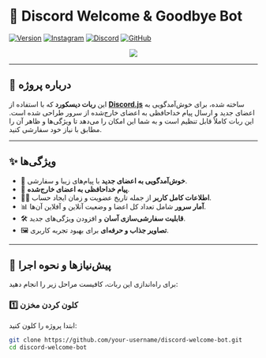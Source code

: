 # 🌟 **Discord Welcome & Goodbye Bot**

[![Version][version-shield]][version-url]
[![Instagram](https://img.shields.io/badge/Instagram-%23E4405F.svg?style=for-the-badge&logo=Instagram&logoColor=white)](https://www.instagram.com/amireb._.og0047/)
[![Discord](https://img.shields.io/badge/Discord-%237289DA.svg?style=for-the-badge&logo=discord&logoColor=white)](https://discord.gg/y5xdvspv)
[![GitHub](https://img.shields.io/badge/GitHub-%23121011.svg?style=for-the-badge&logo=github&logoColor=white)](https://github.com/amireog)

[version-shield]: https://img.shields.io/badge/version-1.0.0-blue
[version-url]: https://github.com/your-username/your-repo/releases

<center><img src="https://capsule-render.vercel.app/api?type=waving&color=gradient&height=200&section=header&text=Discord-Welcome-Bot&fontSize=80&fontAlignY=35&animation=twinkling&fontColor=gradient" /></center>

---

## 📖 **درباره پروژه**

این **ربات دیسکورد** که با استفاده از **[Discord.js](https://discord.js.org)** ساخته شده، برای خوش‌آمدگویی به اعضای جدید و ارسال پیام خداحافظی به اعضای خارج‌شده از سرور طراحی شده است. این ربات کاملاً قابل تنظیم است و به شما این امکان را می‌دهد تا ویژگی‌ها و ظاهر آن را مطابق با نیاز خود سفارشی کنید.

---

## ✨ **ویژگی‌ها**

- 🎉 **خوش‌آمدگویی به اعضای جدید** با پیام‌های زیبا و سفارشی.
- 👋 **پیام خداحافظی به اعضای خارج‌شده**.
- 🧑‍💻 **اطلاعات کامل کاربر** از جمله تاریخ عضویت و زمان ایجاد حساب.
- 📊 **آمار سرور** شامل تعداد کل اعضا و وضعیت آنلاین و آفلاین آن‌ها.
- 🛠️ **قابلیت سفارشی‌سازی آسان** و افزودن ویژگی‌های جدید.
- 🖼️ **تصاویر جذاب و حرفه‌ای** برای بهبود تجربه کاربری.

---

## 🚀 **پیش‌نیازها و نحوه اجرا**

برای راه‌اندازی این ربات، کافیست مراحل زیر را انجام دهید:

### 1️⃣ **کلون کردن مخزن**

ابتدا پروژه را کلون کنید:

```bash
git clone https://github.com/your-username/discord-welcome-bot.git
cd discord-welcome-bot
